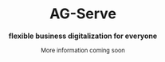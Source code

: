 <h1 align="center">AG-Serve</h1>

<p align="center"><strong>flexible business digitalization for everyone</strong></p>

<p align="center"><small>More information coming soon</small></p>
